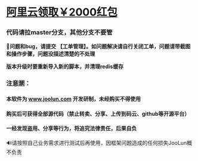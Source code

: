 # **[阿里云领取￥2000红包](https://promotion.aliyun.com/ntms/yunparter/invite.html?userCode=ktp7i3ac)**

### 代码请拉master分支，其他分支不要管

**🎈问题和bug，请提交 【工单管理】。如问题解决请自行关闭工单，问题请带截图和操作步骤，问题没描述清楚的不处理**

**版本升级时要重新导入新的脚本，并清理redis缓存**
### 注意🈲：
#### 本软件为 www.joolun.com 开发研制，未经购买不得使用
#### 购买后可获得全部源代码（禁止转卖、分享、上传到码云、github等开源平台）
#### 一经发现盗用、分享等行为，将追究法律责任，后果自负
🔊请按照自己业务需求进行测试后再使用，因框架问题造成的任何损失JooLun概不负责